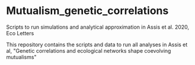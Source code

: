 # Mutualism_genetic_correlations
Scripts to run simulations and analytical approximation in Assis et al. 2020, Eco Letters

This repository contains the scripts and data to run all analyses in Assis et al, "Genetic correlations and ecological networks shape coevolving mutualisms"

